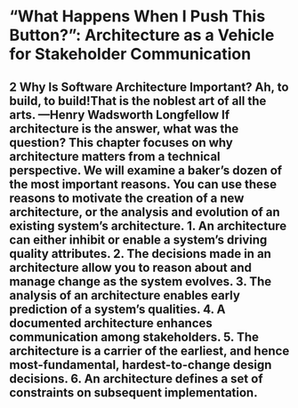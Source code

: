 # “What Happens When I Push This Button?”: Architecture as a Vehicle for Stakeholder Communication

## 2 Why Is Software Architecture Important? Ah, to build, to build!That is the noblest art of all the arts. —Henry Wadsworth Longfellow If architecture is the answer, what was the question? This chapter focuses on why architecture matters from a technical perspective. We will examine a baker’s dozen of the most important reasons. You can use these reasons to motivate the creation of a new architecture, or the analysis and evolution of an existing system’s architecture. 1.  An architecture can either inhibit or enable a system’s driving quality attributes. 2.  The decisions made in an architecture allow you to reason about and manage change as the system evolves. 3.  The analysis of an architecture enables early prediction of a system’s qualities. 4.  A documented architecture enhances communication among stakeholders. 5.  The architecture is a carrier of the earliest, and hence most-fundamental, hardest-to-change design decisions. 6.  An architecture defines a set of constraints on subsequent implementation.